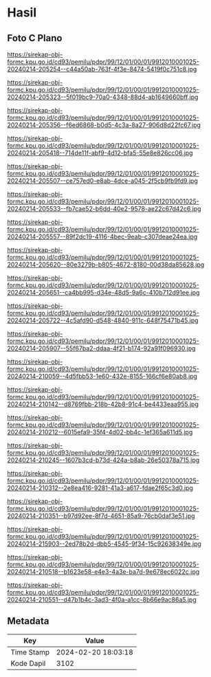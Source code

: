 # Hasil

## Foto C Plano

https://sirekap-obj-formc.kpu.go.id/cd93/pemilu/pdpr/99/12/01/00/01/9912010001025-20240214-205254--c44a50ab-763f-4f3e-8474-5419f0c751c8.jpg

https://sirekap-obj-formc.kpu.go.id/cd93/pemilu/pdpr/99/12/01/00/01/9912010001025-20240214-205323--5f019bc9-70a0-4348-88d4-ab1649660bff.jpg

https://sirekap-obj-formc.kpu.go.id/cd93/pemilu/pdpr/99/12/01/00/01/9912010001025-20240214-205356--f6ed6868-b0d5-4c3a-8a27-906d8d22fc67.jpg

https://sirekap-obj-formc.kpu.go.id/cd93/pemilu/pdpr/99/12/01/00/01/9912010001025-20240214-205418--714de11f-abf9-4d12-bfa5-55e8e826cc06.jpg

https://sirekap-obj-formc.kpu.go.id/cd93/pemilu/pdpr/99/12/01/00/01/9912010001025-20240214-205507--ce757ed0-e8ab-4dce-a045-2f5cb9fb9fd9.jpg

https://sirekap-obj-formc.kpu.go.id/cd93/pemilu/pdpr/99/12/01/00/01/9912010001025-20240214-205533--fb7cae52-b6dd-40e2-9578-ae22c67d42c6.jpg

https://sirekap-obj-formc.kpu.go.id/cd93/pemilu/pdpr/99/12/01/00/01/9912010001025-20240214-205557--89f2dc19-4116-4bec-9eab-c307deae24ea.jpg

https://sirekap-obj-formc.kpu.go.id/cd93/pemilu/pdpr/99/12/01/00/01/9912010001025-20240214-205620--80e3279b-b805-4672-8180-00d38da85628.jpg

https://sirekap-obj-formc.kpu.go.id/cd93/pemilu/pdpr/99/12/01/00/01/9912010001025-20240214-205651--ca4bb995-d34e-48d5-9a6c-410b712d91ee.jpg

https://sirekap-obj-formc.kpu.go.id/cd93/pemilu/pdpr/99/12/01/00/01/9912010001025-20240214-205722--4c5afd90-d548-4840-911c-648f75471b45.jpg

https://sirekap-obj-formc.kpu.go.id/cd93/pemilu/pdpr/99/12/01/00/01/9912010001025-20240214-205907--55f67ba2-ddaa-4f21-b174-92a91f096930.jpg

https://sirekap-obj-formc.kpu.go.id/cd93/pemilu/pdpr/99/12/01/00/01/9912010001025-20240214-210059--4d5fbb53-1e60-432e-8155-166cf6e80ab8.jpg

https://sirekap-obj-formc.kpu.go.id/cd93/pemilu/pdpr/99/12/01/00/01/9912010001025-20240214-210142--d8769fbb-218b-42b8-91c4-be4433eaa955.jpg

https://sirekap-obj-formc.kpu.go.id/cd93/pemilu/pdpr/99/12/01/00/01/9912010001025-20240214-210212--6015efa9-35f4-4d02-bb4c-1ef365a611d5.jpg

https://sirekap-obj-formc.kpu.go.id/cd93/pemilu/pdpr/99/12/01/00/01/9912010001025-20240214-210245--1607b3cd-b73d-424a-b8ab-26e50378a715.jpg

https://sirekap-obj-formc.kpu.go.id/cd93/pemilu/pdpr/99/12/01/00/01/9912010001025-20240214-210312--2e8ea416-9281-41a3-a617-fdae2f65c3d0.jpg

https://sirekap-obj-formc.kpu.go.id/cd93/pemilu/pdpr/99/12/01/00/01/9912010001025-20240214-210351--b97d92ee-8f7d-4651-85a9-76cb0daf3e51.jpg

https://sirekap-obj-formc.kpu.go.id/cd93/pemilu/pdpr/99/12/01/00/01/9912010001025-20240214-215903--2ed78b2d-dbb5-4545-9f34-15c92638349e.jpg

https://sirekap-obj-formc.kpu.go.id/cd93/pemilu/pdpr/99/12/01/00/01/9912010001025-20240214-210518--b1623e58-e4e3-4a3e-ba7d-9e678ec6022c.jpg

https://sirekap-obj-formc.kpu.go.id/cd93/pemilu/pdpr/99/12/01/00/01/9912010001025-20240214-210551--d47b1b4c-3ad3-4f0a-a1cc-8b66e9ac86a5.jpg


## Metadata

| Key        | Value               |
| ---------- | ------------------- |
| Time Stamp | 2024-02-20 18:03:18 |
| Kode Dapil | 3102                |




